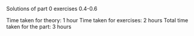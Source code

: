 Solutions of part 0 exercises 0.4-0.6

Time taken for theory: 1 hour
Time taken for exercises: 2 hours
Total time taken for the part: 3 hours